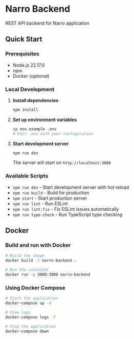 # Narro Backend

REST API backend for Narro application

## Quick Start

### Prerequisites

- Node.js 22.17.0
- npm
- Docker (optional)

### Local Development

1. **Install dependencies**

   ```bash
   npm install
   ```

2. **Set up environment variables**

   ```bash
   cp env.example .env
   # Edit .env with your configuration
   ```

3. **Start development server**

   ```bash
   npm run dev
   ```

   The server will start on `http://localhost:3000`

### Available Scripts

- `npm run dev` - Start development server with hot reload
- `npm run build` - Build for production
- `npm start` - Start production server
- `npm run lint` - Run ESLint
- `npm run lint:fix` - Fix ESLint issues automatically
- `npm run type-check` - Run TypeScript type checking

## Docker

### Build and run with Docker

```bash
# Build the image
docker build -t narro-backend .

# Run the container
docker run -p 3000:3000 narro-backend
```

### Using Docker Compose

```bash
# Start the application
docker-compose up -d

# View logs
docker-compose logs -f

# Stop the application
docker-compose down
```
